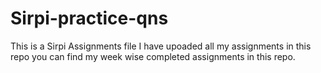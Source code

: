 # Sirpi-practice-qns

This is a Sirpi Assignments file I have upoaded all my assignments in this repo you can find my week wise completed assignments in this repo.
